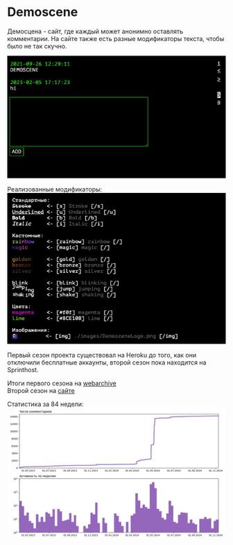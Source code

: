 # Demoscene
Демосцена - сайт, где каждый может анонимно оставлять комментарии.
На сайте также есть разные модификаторы текста, чтобы было не так скучно.

![chat](./images/DemosceneChat.png)

Реализованные модификаторы:
![modifiers](./images/DemosceneModifiers.png)

Первый сезон проекта существовал на Heroku до того, как они отключили бесплатные аккаунты, второй сезон пока находится на Sprinthost. 

Итоги первого сезона на [webarchive](https://web.archive.org/web/20221130191402/https://demoscene.herokuapp.com/)  
Второй сезон на [сайте](http://f0749945.xsph.ru/Demoscene/)

Статистика за 84 недели:
![stats_week_84](./images/StatsW84.png)
